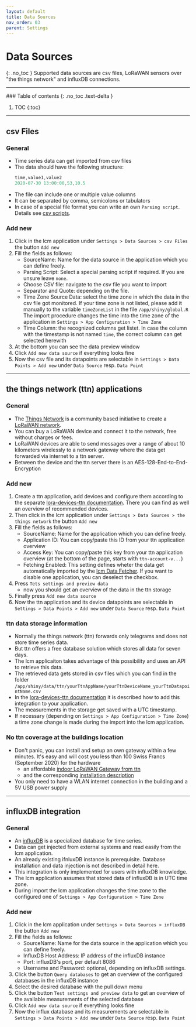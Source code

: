 ```yaml
---
layout: default
title: Data Sources
nav_order: 03
parent: Settings
---
```


# Data Sources
{: .no_toc }
Supported data sources are csv files, LoRaWAN sensors over "the things network" and influxDB connections.

<hr>
### Table of contents
{: .no_toc .text-delta }

1. TOC
{:toc}

<hr>

## csv Files
### General
- Time series data can get imported from csv files
- The data should have the following structure:
  ```javascript
  time,value1,value2
  2020-07-30 13:00:00,53,10.5
  ```
- The file can include one or multiple value columns
- It can be separated by comma, semicolons or tabulators
- In case of a special file format you can write an own `Parsing script`. Details see [csv scripts](https://hslu-ige-laes.github.io/lcm/docs/about/fileStructure/#csvscripts).

### Add new
1. Click in the lcm application under `Settings > Data Sources > csv Files` the button `Add new`
1. Fill the fields as follows:
   - SourceName: Name for the data source in the application which you can define freely.
   - Parsing Script: Select a special parsing script if required. If you are unsure leave `none`.
   - Choose CSV file: navigate to the csv file you want to import
   - Separator and Quote: depending on the file.
   - Time Zone Source Data: select the time zone in which the data in the csv file got monitored. If your time zone is not listed, please add it manually to the variable `timeZoneList` in the file `/app/shiny/global.R`
     The import procedure changes the time into the time zone of the application in `Settings > App Configuration > Time Zone`
   - Time Column: the recognized columns get listet. In case the column with the timestamp is not named `time`, the correct column can get selected herewith
1. At the bottom you can see the data preview window
1. Click `Add new data source` if everything looks fine
1. Now the csv file and its datapoints are selectable in `Settings > Data Points > Add new` under `Data Source` resp. `Data Point`

<hr>

## the things network (ttn) applications
### General
- The [Things Network](https://de.wikipedia.org/wiki/The_Things_Network) is a community based initiative to create a [LoRaWAN network](https://de.wikipedia.org/wiki/Long_Range_Wide_Area_Network). 
- You can buy a LoRaWAN device and connect it to the network, free without charges or fees.
- LoRaWAN devices are able to send messages over a range of about 10 kilometers wirelessly to a network gateway where the data get forwarded via internet to a ttn server.
- Between the device and the ttn server there is an AES-128-End-to-End-Encryption

### Add new
1. Create a ttn application, add devices and configure them according to the separate [lora-devices-ttn documentation](https://hslu-ige-laes.github.io/lora-devices-ttn/).
   There you can find as well an overview of recommended devices.
1. Then click in the lcm application under `Settings > Data Sources > the things network` the button `Add new`
1. Fill the fields as follows:
   - SourceName: Name for the application which you can define freely.
   - Application ID: You can copy/paste this ID from your ttn application overview
   - Access Key: You can copy/paste this key from your ttn application overview (at the bottom of the page, starts with `ttn-account-v...`)
   - Fetching Enabled: This setting defines wheter the data get automatically imported by the [lcm Data Fetcher](https://hslu-ige-laes.github.io/lcm/docs/installation/dataFetcher/). If you want to disable one application, you can deselect the checkbox.
1. Press `Tets settings and preview data`
   - now you should get an overview of the data in the ttn storage
1. Finally press `Add new data source`
1. Now the ttn application and its device datapoints are selectable in `Settings > Data Points > Add new` under `Data Source` resp. `Data Point`

### ttn data storage information
- Normally the things network (ttn) forwards only telegrams and does not store time series data.
- But ttn offers a free database solution which stores all data for seven days.
- The lcm applicaiton takes advantage of this possibility and uses an API to retrieve this data.
- The retrieved data gets stored in csv files which you can find in the folder `/app/shiny/data/ttn/yourTtnAppName/yourTtnDeviceName_yourTtnDatapointName.csv`
- In the [lora-devices-ttn documentation](https://hslu-ige-laes.github.io/lora-devices-ttn/) it is described how to add this integration to your application.
- The measurements in the storage get saved with a UTC timestamp.
- If necessary (depending on `Settings > App Configuration > Time Zone`) a time zone change is made during the import into the lcm application.


### No ttn coverage at the buildings location
- Don't panic, you can install and setup an own gateway within a few minutes. It's easy and will cost you less than 100 Swiss Francs (September 2020) for the hardware
  - an affordable [indoor LoRaWAN Gateway from ttn](https://ch.rs-online.com/web/p/entwicklungstools-kommunikation-und-drahtlos/1843981/)
  - and the corresponding [installation description](https://www.thethingsnetwork.org/docs/gateways/thethingsindoor/#activate-your-gateway-in-under-5-min)
- You only need to have a WLAN internet connection in the building and a 5V USB power supply

<hr>

## influxDB integration
### General
- An [influxDB](https://en.wikipedia.org/wiki/InfluxDB) is a specialized database for time series.
- Data can get injected from external systems and read easily from the lcm application.
- An already existing ifnluxDB instance is prerequisite. Database installation and data injection is not described in detail here.
- This integration is only implemented for users with influxDB knowledge.
- The lcm application assumes that stored data of influxDB is in UTC time zone.
- During import the lcm application changes the time zone to the configured one of `Settings > App Configuration > Time Zone`


### Add new
1. Click in the lcm application under `Settings > Data Sources > influxDB` the button `Add new`
1. Fill the fields as follows:
   - SourceName: Name for the data source in the application which you can define freely.
   - InfluxDB Host Address: IP address of the influxDB instance
   - Port: influxDB's port, per default 8086
   - Username and Password: optional, depending on influxDB settings.
1. Click the button `Query databases` to get an overview of the configured databases in the influxDB instance
1. Select the desired database with the pull down menu
1. Click the button `Test settings and preview data` to get an overview of the available measurements of the selected database
1. Click `Add new data source` if everything looks fine
1. Now the influx database and its measurements are selectable in `Settings > Data Points > Add new` under `Data Source` resp. `Data Point`

